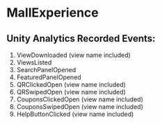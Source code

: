 # MallExperience

## Unity Analytics Recorded Events:

1. ViewDownloaded (view name included)
2. ViewsListed
3. SearchPanelOpened
4. FeaturedPanelOpened
5. QRClickedOpen (view name included)
6. QRSwipedOpen (view name included)
7. CouponsClickedOpen (view name included)
8. CouponsSwipedOpen (view name included)
9. HelpButtonClicked (view name included)
